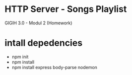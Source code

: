 # HTTP Server - Songs Playlist
GIGIH 3.0 - Modul 2 (Homework)

# intall depedencies
* npm init
* npm install
* npm install express body-parse nodemon
